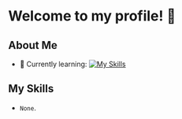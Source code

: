  # Welcome to my profile! 👋

## About Me

- 🌱 Currently learning:
[![My Skills](https://skillicons.dev/icons?i=haxe&theme=dark)](https://skillicons.dev)

## My Skills

  - `None`.

##
